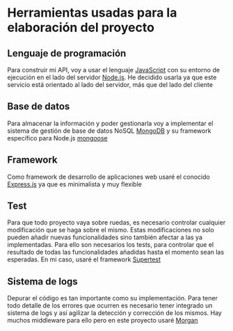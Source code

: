 # Herramientas usadas para la elaboración del proyecto
 
## Lenguaje de programación
Para construir mi API, voy a usar el lenguaje [JavaScript](https://www.javascript.com) con su entorno de ejecución en el lado del servidor [Node.js](https://nodejs.org/es/). He decidido usarla ya que este servicio está orientado al lado del servidor, más que del lado del cliente
 
## Base de datos
Para almacenar la información y poder gestionarla voy a implementar el sistema de gestión de base de datos NoSQL [MongoDB](https://www.mongodb.com/es) y su framework específico para Node.js [mongoose](https://mongoosejs.com)
 
## Framework 
Como framework de desarrollo de aplicaciones web usaré el conocido [Express.js](https://expressjs.com/es/) ya que es minimalista y muy flexible
 
## Test
Para que todo proyecto vaya sobre ruedas, es necesario controlar cualquier modificación que se haga sobre el mismo. Estas modificaciones no solo pueden añadir nuevas funcionalidades sino también afectar a las ya implementadas. Para ello son necesarios los tests, para controlar que el resultado de todas las funcionalidades añadidas hasta el momento sean las esperadas. En mi caso, usaré el framework [Supertest](https://www.npmjs.com/package/supertest)
 
## Sistema de logs
Depurar el código es tan importante como su implementación. Para tener todo detalle de los errores que ocurren es necesario tener integrado un sistema de logs y así agilizar la detección y corrección de los mismos. Hay muchos middleware para ello pero en este proyecto usaré [Morgan](https://www.npmjs.com/package/morgan)
 

